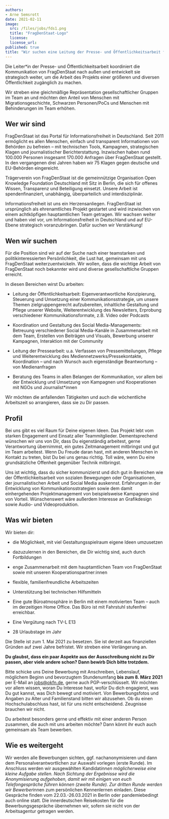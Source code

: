 ```yaml
---
authors: 
- Arne Semsrott
date: 2021-02-11
image:
  src: /files/jobs/fds1.png
  title: "FragDenStaat-Logo"
  license:
  license_url: 
published: true
title: "Wir suchen eine Leitung der Presse- und Öffentlichkeitsarbeit für FragDenStaat!" 
---
```


Die Leiter*in der Presse- und Öffentlichkeitsarbeit koordiniert die Kommunikation von FragDenStaat nach außen und entwickelt sie strategisch weiter, um die Arbeit des Projekts einer größeren und diversen Öffentlichkeit zugänglich zu machen.

Wir streben eine gleichmäßige Repräsentation gesellschaftlicher Gruppen im Team an und möchten den Anteil von Menschen mit Migrationsgeschichte, Schwarzen Personen/PoCs und Menschen mit Behinderungen im Team erhöhen.

## Wer wir sind

FragDenStaat ist das Portal für Informationsfreiheit in Deutschland. Seit 2011 ermöglicht es allen Menschen, einfach und transparent Informationen von Behörden zu befreien – mit technischen Tools, Kampagnen, strategischen Klagen und journalistischer Berichterstattung. Inzwischen haben rund 100.000 Personen insgesamt 170.000 Anfragen über FragDenStaat gestellt. In den vergangenen drei Jahren haben wir 75 Klagen gegen deutsche und EU-Behörden eingereicht.

Trägerverein von FragDenStaat ist die gemeinnützige Organisation Open Knowledge Foundation Deutschland mit Sitz in Berlin, die sich für offenes Wissen, Transparenz und Beteiligung einsetzt. Unsere Arbeit ist spendenfinanziert, unabhängig, überparteilich und interdisziplinär.

Informationsfreiheit ist uns ein Herzensanliegen. FragDenStaat ist ursprünglich als ehrenamtliches Projekt gestartet und wird inzwischen von einem achtköpfigen hauptamtlichen Team getragen. Wir wachsen weiter und haben viel vor, um Informationsfreiheit in Deutschland und auf EU-Ebene strategisch voranzubringen. Dafür suchen wir Verstärkung!

## Wen wir suchen

Für die Position sind wir auf der Suche nach einer teamstarken und politikinteressierten Persönlichkeit, die Lust hat, gemeinsam mit uns FragDenStaat weiterzuentwickeln. Wir wollen, dass die wichtige Arbeit von FragDenStaat noch bekannter wird und diverse gesellschaftliche Gruppen erreicht.

In diesen Bereichen wirst Du arbeiten: 

- Leitung der Öffentlichkeitsarbeit: Eigenverantwortliche Konzipierung, Steuerung und Umsetzung einer Kommunikationsstrategie, um unsere Themen zielgruppengerecht aufzubereiten, inhaltliche Gestaltung und Pflege unserer Website, Weiterentwicklung des Newsletters, Erprobung verschiedener Kommunikationsformate, z.B. Video oder Podcasts

- Koordination und Gestaltung des Social Media-Managements: Betreuung verschiedener Social Media-Kanäle in Zusammenarbeit mit dem Team, Erstellen von Beiträgen und Visuals, Bewerbung unserer Kampagnen, Interaktion mit der Community

- Leitung der Pressearbeit: u.a. Verfassen von Pressemitteilungen, Pflege und Weiterentwicklung des Mediennetzwerks/Pressekontakte, Koordination – und nach Wunsch auch eigenständige Beantwortung – von Medienanfragen

- Beratung des Teams in allen Belangen der Kommunikation, vor allem bei der Entwicklung und Umsetzung von Kampagnen und Kooperationen mit NGOs und Journalist*innen

Wir möchten die anfallenden Tätigkeiten und auch die wöchentliche Arbeitszeit so arrangieren, dass sie zu Dir passen.


## Profil

Bei uns gibt es viel Raum für Deine eigenen Ideen. Das Projekt lebt vom starken Engagement und Einsatz aller Teammitglieder. Dementsprechend wünschen wir uns von Dir, dass Du eigenständig arbeitest, gerne Verantwortung übernimmst, ein gutes Zeitmanagement mitbringst und gut im Team arbeitest. Wenn Du Freude daran hast, mit anderen Menschen in Kontakt zu treten, bist Du bei uns genau richtig. Toll wäre, wenn Du eine grundsätzliche Offenheit gegenüber Technik mitbringst.

Uns ist wichtig, dass du sicher kommunizierst und dich gut in Bereichen wie der Öffentlichkeitsarbeit von sozialen Bewegungen oder Organisationen, der journalistischen Arbeit und Social Media auskennst. Erfahrungen in der Entwicklung von Kommunikationsstrategien sowie dem damit einhergehenden Projektmanagement von beispielsweise Kampagnen sind von Vorteil. Wünschenswert wäre außerdem Interesse an Grafikdesign sowie Audio- und Videoproduktion.

## Was wir bieten

Wir bieten dir:
 
- die Möglichkeit, mit viel Gestaltungsspielraum eigene Ideen umzusetzen

- dazuzulernen in den Bereichen, die Dir wichtig sind, auch durch Fortbildungen

- enge Zusammenarbeit mit dem hauptamtlichen Team von FragDenStaat sowie mit unseren Kooperationspartner:innen

- flexible, familienfreundliche Arbeitszeiten

- Unterstützung bei technischen Hilfsmitteln

- Eine gute Büroatmosphäre in Berlin mit einem motivierten Team – auch im derzeitigen Home Office. Das Büro ist mit Fahrstuhl stufenfrei erreichbar.

- Eine Vergütung nach TV-L E13

- 28 Urlaubstage im Jahr

Die Stelle ist zum 1. Mai 2021 zu besetzen. Sie ist derzeit aus finanziellen Gründen auf zwei Jahre befristet. Wir streben eine Verlängerung an.

**Du glaubst, dass ein paar Aspekte aus der Ausschreibung nicht zu Dir passen, aber viele andere schon? Dann bewirb Dich bitte trotzdem.**

Bitte schicke uns Deine Bewerbung mit Anschreiben, Lebenslauf, möglichem Beginn und bevorzugtem Stundenumfang **bis zum 8. März 2021** per E-Mail an jobs@okfn.de, gerne auch PGP-verschlüsselt. Wir möchten vor allem wissen, woran Du Interesse hast, wofür Du dich engagierst, was Du gut kannst, was Dich bewegt und motiviert. Von Bewerbungsfotos und Angaben zu Alter und Familienstand bitten wir abzusehen. Ob du einen Hochschulabschluss hast, ist für uns nicht entscheidend. Zeugnisse brauchen wir nicht.

Du arbeitest besonders gerne und effektiv mit einer anderen Person zusammen, die auch mit uns arbeiten möchte? Dann könnt ihr euch auch gemeinsam als Team bewerben. 

## Wie es weitergeht

Wir werden alle Bewerbungen sichten, ggf. nachanonymisieren und dann dem Personalverantwortlichen zur Auswahl vorlegen (erste Runde). Im Anschluss werden wir ausgewählten Kandidat*innen möglicherweise eine kleine Aufgabe stellen. Nach Sichtung der Ergebnisse wird die Anonymisierung aufgehoben, damit wir mit einigen von euch Telefongespräche führen können (zweite Runde). Zur dritten Runde werden wir Bewerber*innen zum persönlichen Kennenlernen einladen. Diese Gespräche finden vom 22.03.-26.03.2021 in Berlin oder pandemiebedingt auch online statt. Die innerdeutschen Reisekosten für die Bewerbungsgespräche übernehmen wir, sofern sie nicht von der Arbeitsagentur getragen werden. 

